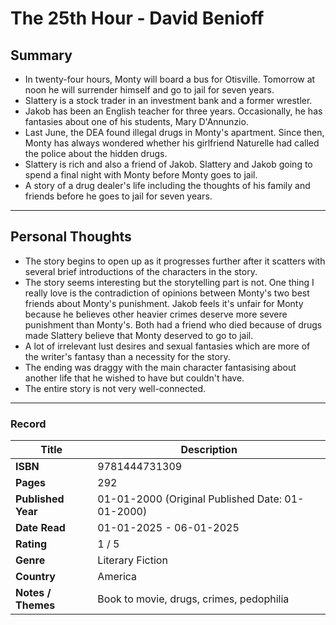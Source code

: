 # The 25th Hour - David Benioff

## Summary
- In twenty-four hours, Monty will board a bus for Otisville. Tomorrow at noon he will surrender himself and go to jail for seven years.
- Slattery is a stock trader in an investment bank and a former wrestler. 
- Jakob has been an English teacher for three years. Occasionally, he has fantasies about one of his students, Mary D'Annunzio.
- Last June, the DEA found illegal drugs in Monty's apartment. Since then, Monty has always wondered whether his girlfriend Naturelle had called the police about the hidden drugs.
- Slattery is rich and also a friend of Jakob. Slattery and Jakob going to spend a final night with Monty before Monty goes to jail.
- A story of a drug dealer's life including the thoughts of his family and friends before he goes to jail for seven years.

***

## Personal Thoughts
- The story begins to open up as it progresses further after it scatters with several brief introductions of the characters in the story.
- The story seems interesting but the storytelling part is not. One thing I really love is the contradiction of opinions between Monty's two best friends about Monty's punishment. Jakob feels it's unfair for Monty because he believes other heavier crimes deserve more severe punishment than Monty's. Both had a friend who died because of drugs made Slattery believe that Monty deserved to go to jail.
- A lot of irrelevant lust desires and sexual fantasies which are more of the writer's fantasy than a necessity for the story.
- The ending was draggy with the main character fantasising about another life that he wished to have but couldn't have.
- The entire story is not very well-connected.

***


### Record
| Title | Description |
| -- | -- |
| **ISBN** | 9781444731309 |
| **Pages** | 292 |
| **Published Year** | 01-01-2000 (Original Published Date: 01-01-2000) |
| **Date Read** | 01-01-2025 - 06-01-2025 |
| **Rating** | 1 / 5 |
| **Genre** | Literary Fiction |
| **Country** | America |
| **Notes / Themes** | Book to movie, drugs, crimes, pedophilia |
